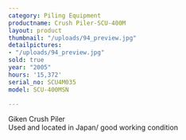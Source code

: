 ```yaml
---
category: Piling Equipment
productname: Crush Piler-SCU-400M
layout: product
thumbnail: "/uploads/94_preview.jpg"
detailpictures:
- "/uploads/94_preview.jpg"
sold: true
year: "2005"
hours: '15,372'
serial_no: SCU4M035
model: SCU-400MSN

---
```

Giken Crush Piler  
Used and located in Japan/ good working condition